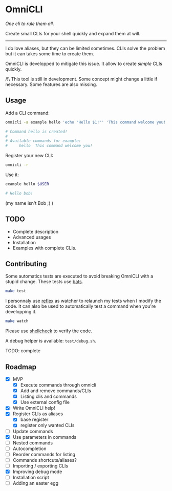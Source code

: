 # OmniCLI

_One cli to rule them all._

Create small CLIs for your shell quickly and expand them at will.

___

I do love aliases, but they can be limited sometimes. CLIs solve the problem but it can takes some time to create them.

OmniCLI is developped to mitigate this issue. It allow to create *simple* CLIs quickly.

/!\ This tool is still in development. Some concept might change a little if necessary. Some features are also missing.

## Usage

Add a CLI command:

```bash
omnicli -a example hello 'echo "Hello $1!"' 'This command welcome you!'

# Command hello is created!
#
# Available commands for example:
#     hello  This command welcome you!
```

Register your new CLI:

```bash
omnicli -r
```

Use it:

```bash
example hello $USER

# Hello bob!
```

(my name isn't Bob ;) )

## TODO

* Complete description
* Advanced usages
* Installation
* Examples with complete CLIs.

## Contributing

Some automatics tests are executed to avoid breaking OmniCLI with a stupid change. These tests use [bats](https://github.com/sstephenson/bats).

```bash
make test
```

I personnaly use [reflex](https://github.com/cespare/reflex) as watcher to relaunch my tests when I modify the code. It can also be used to automatically test a command when you're developping it.

```bash
make watch
```

Please use [shellcheck](https://github.com/koalaman/shellcheck) to verify the code.

A debug helper is available: `test/debug.sh`.

TODO: complete

## Roadmap

* [x] MVP
	* [x] Execute commands through omnicli
	* [x] Add and remove commands/CLIs
	* [x] Listing clis and commands
	* [x] Use external config file
* [x] Write OmniCLI help!
* [x] Register CLIs as aliases
	* [x] base register
	* [x] register only wanted CLIs
* [ ] Update commands
* [x] Use parameters in commands
* [ ] Nested commands
* [ ] Autocompletion
* [ ] Reorder commands for listing
* [ ] Commands shortcuts/aliases?
* [ ] Importing / exporting CLIs
* [x] Improving debug mode
* [ ] Installation script
* [ ] Adding an easter egg

